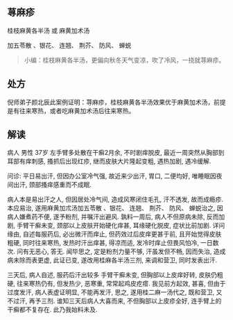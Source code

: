 ## 荨麻疹

桂枝麻黄各半汤 或 麻黄加术汤

加五苓散 、银花、 连翘、 荆芥、 防风、 蝉蜕

> 小编：桂枝麻黄各半汤，更偏向秋冬天气变凉，吹了冷风，一挠就荨麻疹。

## 处方 

倪师弟子颜北辰此案例证明：荨麻疹，桂枝麻黄各半汤效果优于麻黄加术汤，前提是有往来寒热，或者吃麻黄加术汤后往来寒热。

## 解读

病人 男性  37岁  左手臂多处散在干癣2月余, 不时剧痒脱皮, 最近一周突然从胸部到耳部有痒刺感, 搔抓后出现红疹, 继而皮肤大片隆起变粗, 遇热加剧, 遇冷缓解.
 
问诊: 平日易出汗, 但因办公室冷气强, 故近来少出汗, 胃口, 二便均好, 唯睡眠因夜间出汗, 颈部搔痒感重而不成眠. 
 
病人本是易出汗之人, 但因居处冷气间, 造成风寒闭住毛孔, 汗不透发, 故而成瘾疹. 本应易治, 遂用麻黄加朮汤加五苓散 、银花、 连翘、 荆芥、 防风、 蝉蜕治之, 因病人嫌煮药不便, 遂予粉剂, 并嘱汗出避风. 孰料一周后, 病人不但原病未除, 反而加剧, 手臂干癣未变, 颈部以上皮肤开始硬化痒甚, 耳缘硬化脱皮, 症状比前加剧. 详问缘由, 自述每服药后, 必出微汗而痒止, 但药效过后皮痒更甚于前, 且开始觉得皮肤粗硬, 同时往来寒热, 发热时汗出痒甚, 得凉而适, 发冷时痒止但畏风怕冷, 一日数次. 问有无恶心, 答无. 闻毕思之, 定是粉剂力量不够, 汗虽发但不畅, 因而失治, 造成病未除而表更虚, 此证已变, 遂改用桂麻各半汤三剂, 来调和营卫, 同时发表出汗. 

三天后, 病人自述, 服药后汗出较多 手臂干癣未变, 但胸部以上皮痒好转, 皮肤仍粗硬, 往来寒热仍有, 但发热少, 恶寒重, 常常起鸡皮疙瘩. 我见前方起效, 甚喜, 但由于过度发汗, 病人表虚证明显, 不能再发汗, 思之, 遂用桂二麻一汤代之, 既和营卫, 又不过汗, 再予三剂. 谁知三天后病人大喜而来, 不但胸部以上皮疹全好, 连手臂上的干癣都不复存在. 此乃我始料未及. 
